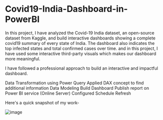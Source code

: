 # Covid19-India-Dashboard-in-PowerBI

In this project, I have analyzed the Covid-19 India dataset, an open-source dataset from Kaggle, and build interactive dashboards showing a complete covid19 summary of every state of India. The dashboard also indicates the top infected states and total confirmed cases over time. and in this project, I have used some interactive third-party visuals which makes our dashboard more meaningful.

I have followed a professional approach to build an interactive and impactful dashboard.

Data Transformation using Power Query
Applied DAX concept to find additional information
Data Modeling
Build Dashboard
Publish report on Power BI service (Online Server)
Configured Schedule Refresh

Here's a quick snapshot of my work-

![image](https://user-images.githubusercontent.com/64730394/176132646-4c2d6e1a-b04b-4dc2-abf2-5e86f9d5f8bc.png)
